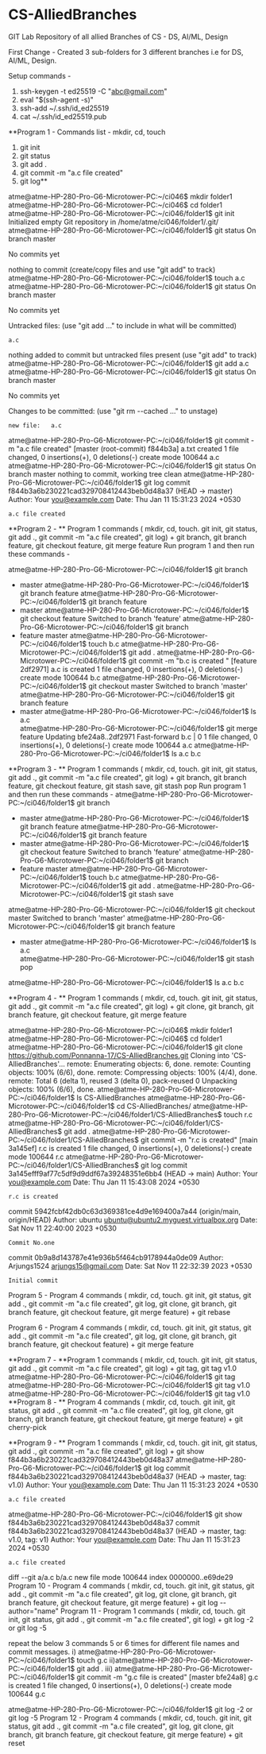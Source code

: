 # CS-AlliedBranches
GIT Lab Repository of all allied Branches of CS - DS, AI/ML, Design

First Change - Created 3 sub-folders for 3 different branches i.e for DS, AI/ML, Design. 

Setup commands -
1. ssh-keygen -t ed25519 -C "abc@gmail.com"
2. eval "$(ssh-agent -s)"
3. ssh-add ~/.ssh/id_ed25519
4. cat ~/.ssh/id_ed25519.pub

**Program 1 - 
Commands list - mkdir, cd, touch
1. git init
2. git status
3. git add .
4. git commit -m "a.c file created"
5. git log**

atme@atme-HP-280-Pro-G6-Microtower-PC:~/ci046$ mkdir folder1
atme@atme-HP-280-Pro-G6-Microtower-PC:~/ci046$ cd folder1
atme@atme-HP-280-Pro-G6-Microtower-PC:~/ci046/folder1$ git init
Initialized empty Git repository in /home/atme/ci046/folder1/.git/
atme@atme-HP-280-Pro-G6-Microtower-PC:~/ci046/folder1$ git status
On branch master

No commits yet

nothing to commit (create/copy files and use "git add" to track)
atme@atme-HP-280-Pro-G6-Microtower-PC:~/ci046/folder1$ touch a.c
atme@atme-HP-280-Pro-G6-Microtower-PC:~/ci046/folder1$ git status
On branch master

No commits yet

Untracked files:
  (use "git add <file>..." to include in what will be committed)

	a.c

nothing added to commit but untracked files present (use "git add" to track)
atme@atme-HP-280-Pro-G6-Microtower-PC:~/ci046/folder1$ git add a.c
atme@atme-HP-280-Pro-G6-Microtower-PC:~/ci046/folder1$ git status
On branch master

No commits yet

Changes to be committed:
  (use "git rm --cached <file>..." to unstage)

	new file:   a.c

atme@atme-HP-280-Pro-G6-Microtower-PC:~/ci046/folder1$ git commit -m "a.c file created"
[master (root-commit) f844b3a] a.txt created
 1 file changed, 0 insertions(+), 0 deletions(-)
 create mode 100644 a.c
atme@atme-HP-280-Pro-G6-Microtower-PC:~/ci046/folder1$ git status
On branch master
nothing to commit, working tree clean
atme@atme-HP-280-Pro-G6-Microtower-PC:~/ci046/folder1$ git log
commit f844b3a6b230221cad329708412443beb0d48a37 (HEAD -> master)
Author: Your <you@example.com>
Date:   Thu Jan 11 15:31:23 2024 +0530

    a.c file created

**Program 2 - ** Program 1 commands ( mkdir, cd, touch. git init, git status, git add ., git commit -m "a.c file created", git log) + git branch, git branch feature, git checkout feature, git merge feature
Run program 1 and then run these commands - 

atme@atme-HP-280-Pro-G6-Microtower-PC:~/ci046/folder1$ git branch
* master
atme@atme-HP-280-Pro-G6-Microtower-PC:~/ci046/folder1$ git branch feature
atme@atme-HP-280-Pro-G6-Microtower-PC:~/ci046/folder1$ git branch
  feature
* master
atme@atme-HP-280-Pro-G6-Microtower-PC:~/ci046/folder1$ git checkout feature
Switched to branch 'feature'
atme@atme-HP-280-Pro-G6-Microtower-PC:~/ci046/folder1$ git branch
* feature
  master
atme@atme-HP-280-Pro-G6-Microtower-PC:~/ci046/folder1$ touch b.c
atme@atme-HP-280-Pro-G6-Microtower-PC:~/ci046/folder1$ git add .
atme@atme-HP-280-Pro-G6-Microtower-PC:~/ci046/folder1$ git commit -m "b.c is created "
[feature 2df2971] a.c is created
 1 file changed, 0 insertions(+), 0 deletions(-)
 create mode 100644 b.c
atme@atme-HP-280-Pro-G6-Microtower-PC:~/ci046/folder1$ git checkout master
Switched to branch 'master'
atme@atme-HP-280-Pro-G6-Microtower-PC:~/ci046/folder1$ git branch
  feature
* master
atme@atme-HP-280-Pro-G6-Microtower-PC:~/ci046/folder1$ ls
a.c  
atme@atme-HP-280-Pro-G6-Microtower-PC:~/ci046/folder1$ git merge feature
Updating bfe24a8..2df2971
Fast-forward
  b.c | 0
 1 file changed, 0 insertions(+), 0 deletions(-)
 create mode 100644 a.c
atme@atme-HP-280-Pro-G6-Microtower-PC:~/ci046/folder1$ ls
a.c  b.c

**Program 3 - ** Program 1 commands ( mkdir, cd, touch. git init, git status, git add ., git commit -m "a.c file created", git log) + git branch, git branch feature, git checkout feature, git stash save, git stash pop
Run program 1 and then run these commands - 
atme@atme-HP-280-Pro-G6-Microtower-PC:~/ci046/folder1$ git branch
* master
atme@atme-HP-280-Pro-G6-Microtower-PC:~/ci046/folder1$ git branch feature
atme@atme-HP-280-Pro-G6-Microtower-PC:~/ci046/folder1$ git branch
  feature
* master
atme@atme-HP-280-Pro-G6-Microtower-PC:~/ci046/folder1$ git checkout feature
Switched to branch 'feature'
atme@atme-HP-280-Pro-G6-Microtower-PC:~/ci046/folder1$ git branch
* feature
  master
atme@atme-HP-280-Pro-G6-Microtower-PC:~/ci046/folder1$ touch b.c
atme@atme-HP-280-Pro-G6-Microtower-PC:~/ci046/folder1$ git add .
atme@atme-HP-280-Pro-G6-Microtower-PC:~/ci046/folder1$ git stash save


atme@atme-HP-280-Pro-G6-Microtower-PC:~/ci046/folder1$ git checkout master
Switched to branch 'master'
atme@atme-HP-280-Pro-G6-Microtower-PC:~/ci046/folder1$ git branch
  feature
* master
atme@atme-HP-280-Pro-G6-Microtower-PC:~/ci046/folder1$ ls
a.c  
atme@atme-HP-280-Pro-G6-Microtower-PC:~/ci046/folder1$ git stash pop
 
atme@atme-HP-280-Pro-G6-Microtower-PC:~/ci046/folder1$ ls
a.c  b.c

**Program 4 - ** Program 1 commands ( mkdir, cd, touch. git init, git status, git add ., git commit -m "a.c file created", git log) + git clone, git branch, git branch feature, git checkout feature, git merge feature

atme@atme-HP-280-Pro-G6-Microtower-PC:~/ci046$ mkdir folder1
atme@atme-HP-280-Pro-G6-Microtower-PC:~/ci046$ cd folder1 
atme@atme-HP-280-Pro-G6-Microtower-PC:~/ci046/folder1$ git clone https://github.com/Ponnanna-17/CS-AlliedBranches.git
Cloning into 'CS-AlliedBranches'...
remote: Enumerating objects: 6, done.
remote: Counting objects: 100% (6/6), done.
remote: Compressing objects: 100% (4/4), done.
remote: Total 6 (delta 1), reused 3 (delta 0), pack-reused 0
Unpacking objects: 100% (6/6), done.
atme@atme-HP-280-Pro-G6-Microtower-PC:~/ci046/folder1$ ls
CS-AlliedBranches
atme@atme-HP-280-Pro-G6-Microtower-PC:~/ci046/folder1$ cd CS-AlliedBranches/
atme@atme-HP-280-Pro-G6-Microtower-PC:~/ci046/folder1/CS-AlliedBranches$ touch r.c
atme@atme-HP-280-Pro-G6-Microtower-PC:~/ci046/folder1/CS-AlliedBranches$ git add .
atme@atme-HP-280-Pro-G6-Microtower-PC:~/ci046/folder1/CS-AlliedBranches$ git commit -m "r.c is created"
[main 3a145ef] r.c is created
 1 file changed, 0 insertions(+), 0 deletions(-)
 create mode 100644 r.c
atme@atme-HP-280-Pro-G6-Microtower-PC:~/ci046/folder1/CS-AlliedBranches$ git log
commit 3a145efff9af77c5df9d9ddf67a39248351e6bb4 (HEAD -> main)
Author: Your <you@example.com>
Date:   Thu Jan 11 15:43:08 2024 +0530

    r.c is created

commit 5942fcbf42db0c63d369381ce4d9e169400a7a44 (origin/main, origin/HEAD)
Author: ubuntu <ubuntu@ubuntu2.myguest.virtualbox.org>
Date:   Sat Nov 11 22:40:00 2023 +0530

    Commit No.one

commit 0b9a8d143787e41e936b5f464cb9178944a0de09
Author: Arjungs1524 <arjungs15@gmail.com>
Date:   Sat Nov 11 22:32:39 2023 +0530

    Initial commit

Program 5 -  Program 4 commands ( mkdir, cd, touch. git init, git status, git add ., git commit -m "a.c file created", git log, git clone, git branch, git branch feature, git checkout feature, git merge feature) + git rebase

Program 6 - Program 4 commands ( mkdir, cd, touch. git init, git status, git add ., git commit -m "a.c file created", git log, git clone, git branch, git branch feature, git checkout feature) + git merge feature 

**Program 7 -  **Program 1 commands ( mkdir, cd, touch. git init, git status, git add ., git commit -m "a.c file created", git log) + git tag, git tag v1.0
atme@atme-HP-280-Pro-G6-Microtower-PC:~/ci046/folder1$ git tag
atme@atme-HP-280-Pro-G6-Microtower-PC:~/ci046/folder1$ git tag v1.0
atme@atme-HP-280-Pro-G6-Microtower-PC:~/ci046/folder1$ git tag
v1.0
**Program 8 - ** Program 4 commands ( mkdir, cd, touch. git init, git status, git add ., git commit -m "a.c file created", git log, git clone, git branch, git branch feature, git checkout feature, git merge feature) + git cherry-pick 

**Program 9 - ** Program 1 commands ( mkdir, cd, touch. git init, git status, git add ., git commit -m "a.c file created", git log) + git show f844b3a6b230221cad329708412443beb0d48a37
atme@atme-HP-280-Pro-G6-Microtower-PC:~/ci046/folder1$ git log
commit f844b3a6b230221cad329708412443beb0d48a37 (HEAD -> master, tag: v1.0)
Author: Your <you@example.com>
Date:   Thu Jan 11 15:31:23 2024 +0530

    a.c file created
atme@atme-HP-280-Pro-G6-Microtower-PC:~/ci046/folder1$ git show f844b3a6b230221cad329708412443beb0d48a37
commit f844b3a6b230221cad329708412443beb0d48a37 (HEAD -> master, tag: v1.0, tag: v1)
Author: Your <you@example.com>
Date:   Thu Jan 11 15:31:23 2024 +0530

    a.c file created

diff --git a/a.c b/a.c
new file mode 100644
index 0000000..e69de29
Program 10 -  Program 4 commands ( mkdir, cd, touch. git init, git status, git add ., git commit -m "a.c file created", git log, git clone, git branch, git branch feature, git checkout feature, git merge feature) + git log --author="name"
Program 11 -  Program 1 commands ( mkdir, cd, touch. git init, git status, git add ., git commit -m "a.c file created", git log) + git log -2 or git log -5

repeat the below 3 commands  5 or 6 times for different file names and commit messages. 
i) atme@atme-HP-280-Pro-G6-Microtower-PC:~/ci046/folder1$ touch g.c
ii)atme@atme-HP-280-Pro-G6-Microtower-PC:~/ci046/folder1$ git add .
iii) atme@atme-HP-280-Pro-G6-Microtower-PC:~/ci046/folder1$ git commit -m "g.c file is created"
[master bfe24a8] g.c is created
 1 file changed, 0 insertions(+), 0 deletions(-)
 create mode 100644 g.c

 atme@atme-HP-280-Pro-G6-Microtower-PC:~/ci046/folder1$ git log -2 or git log -5
Program 12 -  Program 4 commands ( mkdir, cd, touch. git init, git status, git add ., git commit -m "a.c file created", git log, git clone, git branch, git branch feature, git checkout feature, git merge feature) + git reset
